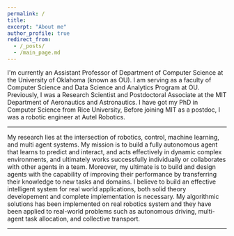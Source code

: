 ```yaml
---
permalink: /
title:
excerpt: "About me"
author_profile: true
redirect_from: 
  - /_posts/
  - /main_page.md
---
```


I'm currently an Assistant Professor of Department of Computer Science at the University of Oklahoma (known as OU). I am serving as a faculty of Computer Science and Data Science and Analytics Program at OU.
Previously, I was a Research Scientist and Postdoctoral Associate at the MIT Department of Aeronautics and Astronautics. I have got my PhD in Computer Science from Rice University, Before joining MIT as a postdoc, I was a robotic engineer at Autel Robotics.


---

My research lies at the intersection of robotics, control, machine learning, and multi agent systems. My mission is to build a fully autonomous agent that learns to predict and interact, and acts effectively in dynamic complex environments, and ultimately works successfully individually or collaborates with other agents in a team. Moreover, my ultimate is to build and design agents with the capability of improving their performance by transferring their knowledge to new tasks and domains.
I believe to build an effective intelligent system for real world applications, both solid theory developement and complete implementation is necessary. My algorithmic solutions has been implemented on real robotics system and they have been applied to real-world problems such as autonomous driving, multi-agent task allocation, and collective transport.

---

